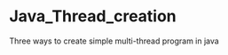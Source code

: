 Java_Thread_creation
====================

Three ways to create simple multi-thread program in java

